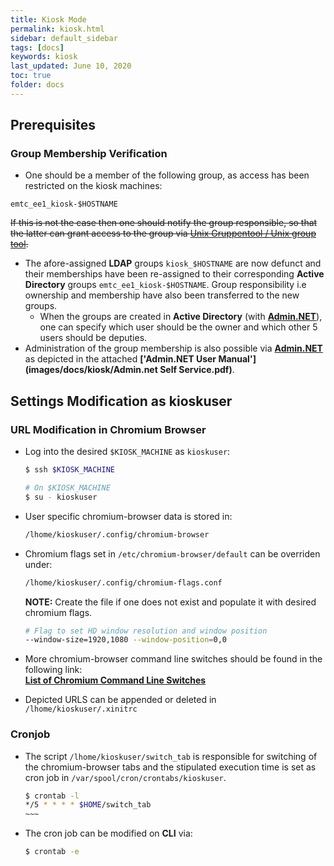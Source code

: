 ```yaml
---
title: Kiosk Mode
permalink: kiosk.html
sidebar: default_sidebar
tags: [docs]
keywords: kiosk
last_updated: June 10, 2020
toc: true
folder: docs
---
```

## Prerequisites

### Group Membership Verification

* One should be a member of the following group, as access has been restricted on the kiosk machines: 

~~~vim
emtc_ee1_kiosk-$HOSTNAME
~~~  

~~If this is not the case then one should notify the group responsible, so that the latter can grant access to the group via [Unix Gruppentool / Unix group tool](https://wwwhks.rd.corpintra.net/ugt/fass).~~  

* The afore-assigned **LDAP** groups `kiosk_$HOSTNAME` are now defunct and their memberships have been re-assigned to their corresponding **Active Directory** groups `emtc_ee1_kiosk-$HOSTNAME`. Group responsibility i.e ownership and membership have also been transferred to the new groups.
  * When the groups are created in **Active Directory** (with **[Admin.NET](https://adselfservice.app.corpintra.net/WebGM/GMMaintenance_Web/GMMaintain.aspx)**), one can specify which user should be the owner and which other 5 users should be deputies.
* Administration of the group membership is also possible via **[Admin.NET](https://adselfservice.app.corpintra.net/WebGM/GMMaintenance_Web/GMMaintain.aspx)** as depicted in the attached **['Admin.NET User Manual'](images/docs/kiosk/Admin.net Self Service.pdf)**.

## Settings Modification as kioskuser

### URL Modification in Chromium Browser

* Log into the desired `$KIOSK_MACHINE` as `kioskuser`:

  ~~~bash
  $ ssh $KIOSK_MACHINE

  # On $KIOSK_MACHINE
  $ su - kioskuser
  ~~~~
  
* User specific chromium-browser data is stored in:

  ~~~bash
  /lhome/kioskuser/.config/chromium-browser
  ~~~

* Chromium flags set in `/etc/chromium-browser/default` can be overriden under:

  ~~~bash
  /lhome/kioskuser/.config/chromium-flags.conf
  ~~~
  
  **NOTE:**  Create the file if one does not exist and populate it with desired chromium flags.

  ~~~bash
  # Flag to set HD window resolution and window position
  --window-size=1920,1080 --window-position=0,0
  ~~~

* More chromium-browser command line switches should be found in the following link:  
 **[List of Chromium Command Line Switches](https://peter.sh/experiments/chromium-command-line-switches/)**
* Depicted URLS can be appended or deleted in `/lhome/kioskuser/.xinitrc`

### Cronjob

* The script `/lhome/kioskuser/switch_tab` is responsible for switching of the chromium-browser tabs and the stipulated execution time is set as cron job in `/var/spool/cron/crontabs/kioskuser`.

  ~~~~bash
  $ crontab -l
  */5 * * * * $HOME/switch_tab
  ~~~

* The cron job can be modified on **CLI** via:

  ~~~bash
  $ crontab -e
  ~~~
